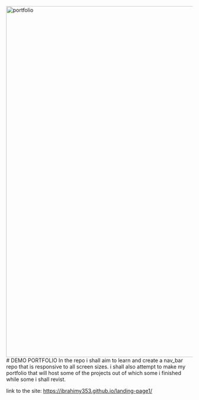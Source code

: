 <img width="945" alt="portfolio" src="https://user-images.githubusercontent.com/85551204/157976495-69c16d09-46c6-4759-807e-43375819a5bc.png">
# DEMO PORTFOLIO
In the repo i shall aim to learn and create a nav_bar repo that is responsive to all screen sizes.
i shall also attempt to make my portfolio that will host some of the projects out of which some i finished while some i shall revist.

link to the site:  https://ibrahimy353.github.io/landing-page1/
